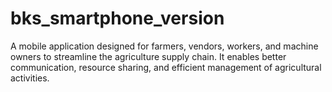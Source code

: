 # bks_smartphone_version
A mobile application designed for farmers, vendors, workers, and machine owners to streamline the agriculture supply chain. It enables better communication, resource sharing, and efficient management of agricultural activities.
